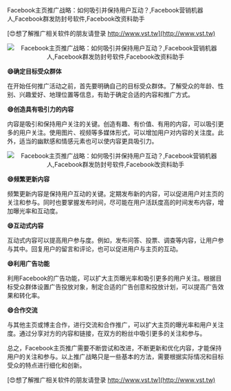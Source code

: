 Facebook主页推广战略：如何吸引并保持用户互动？,Facebook营销机器人,Facebook群发防封号软件,Facebook改资料助手

[😍想了解推广相关软件的朋友请登录 http://www.vst.tw](http://www.vst.tw)

 <center><img src="https://vst.tw/MP4/tuiguang/png/3.png" alt="Facebook主页推广战略：如何吸引并保持用户互动？,Facebook营销机器人,Facebook群发防封号软件,Facebook改资料助手"></center>

**😄确定目标受众群体**

在开始任何推广活动之前，首先要明确自己的目标受众群体。了解受众的年龄、性别、兴趣爱好、地理位置等信息，有助于确定合适的内容和推广方式。

**😄创造具有吸引力的内容**

内容是吸引和保持用户关注的关键。创造有趣、有价值、有用的内容，可以吸引更多的用户关注。使用图片、视频等多媒体形式，可以增加用户对内容的关注度。此外，适当的幽默感和情感元素也可以使内容更具吸引力。

 <center><img src="https://vst.tw/MP4/tuiguang/png/7.png" alt="Facebook主页推广战略：如何吸引并保持用户互动？,Facebook营销机器人,Facebook群发防封号软件,Facebook改资料助手"></center>

**😄频繁更新内容**

频繁更新内容是保持用户互动的关键。定期发布新的内容，可以促进用户对主页的关注和参与。同时也要掌握发布时间，尽可能在用户活跃度高的时间发布内容，增加曝光率和互动度。

**😄互动式内容**

互动式内容可以提高用户参与度。例如，发布问答、投票、调查等内容，让用户参与其中。回复用户的留言和评论，也可以促进用户与主页的互动。

**😄利用广告功能**

利用Facebook的广告功能，可以扩大主页曝光率和吸引更多的用户关注。根据目标受众群体设置广告投放对象，制定合适的广告创意和投放计划，可以提高广告效果和转化率。

**😄合作交流**

与其他主页或博主合作，进行交流和合作推广，可以扩大主页的曝光率和用户关注度。通过分享对方的内容和链接，在双方的粉丝中吸引更多的关注和参与。

总之，Facebook主页推广需要不断尝试和改进，不断更新和优化内容，才能保持用户的关注和参与。以上推广战略只是一些基本的方法，需要根据实际情况和目标受众的特点进行细化和创新。

[😍想了解推广相关软件的朋友请登录 http://www.vst.tw](http://www.vst.tw)




